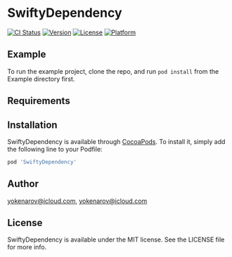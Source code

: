# SwiftyDependency

[![CI Status](https://img.shields.io/travis/yokenarov@icloud.com/SwiftyDependency.svg?style=flat)](https://travis-ci.org/yokenarov@icloud.com/SwiftyDependency)
[![Version](https://img.shields.io/cocoapods/v/SwiftyDependency.svg?style=flat)](https://cocoapods.org/pods/SwiftyDependency)
[![License](https://img.shields.io/cocoapods/l/SwiftyDependency.svg?style=flat)](https://cocoapods.org/pods/SwiftyDependency)
[![Platform](https://img.shields.io/cocoapods/p/SwiftyDependency.svg?style=flat)](https://cocoapods.org/pods/SwiftyDependency)

## Example

To run the example project, clone the repo, and run `pod install` from the Example directory first.

## Requirements

## Installation

SwiftyDependency is available through [CocoaPods](https://cocoapods.org). To install
it, simply add the following line to your Podfile:

```ruby
pod 'SwiftyDependency'
```

## Author

yokenarov@icloud.com, yokenarov@icloud.com

## License

SwiftyDependency is available under the MIT license. See the LICENSE file for more info.
